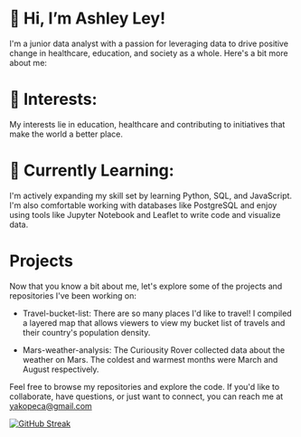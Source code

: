 # 👋 Hi, I’m Ashley Ley!
I'm a junior data analyst with a passion for leveraging data to drive positive change in healthcare, education, and society as a whole. Here's a bit more about me:

# 👀 Interests: 
My interests lie in education, healthcare and contributing to initiatives that make the world a better place.

# 🌱 Currently Learning: 
I'm actively expanding my skill set by learning Python, SQL, and JavaScript. I'm also comfortable working with databases like PostgreSQL and enjoy using tools like Jupyter Notebook and Leaflet to write code and visualize data.

# Projects 
Now that you know a bit about me, let's explore some of the projects and repositories I've been working on:

* Travel-bucket-list: There are so many places I'd like to travel! I compiled a layered map that allows viewers to view my bucket list of travels and their country's population density.

* Mars-weather-analysis: The Curiousity Rover collected data about the weather on Mars. The coldest and warmest months were March and August respectively. 

Feel free to browse my repositories and explore the code. If you'd like to collaborate, have questions, or just want to connect, you can reach me at yakopeca@gmail.com


[![GitHub Streak](https://streak-stats.demolab.com/?user=ashley-ley)](https://git.io/streak-stats)
<!---
ashley-ley/ashley-ley is a ✨ special ✨ repository because its `README.md` (this file) appears on your GitHub profile.
You can click the Preview link to take a look at your changes.
--->
